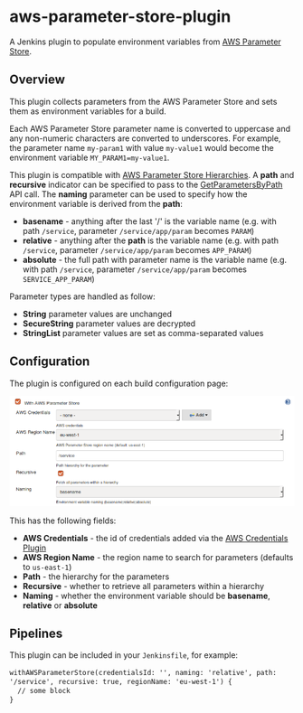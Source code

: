 # aws-parameter-store-plugin
A Jenkins plugin to populate environment variables from [AWS Parameter Store](https://docs.aws.amazon.com/systems-manager/latest/userguide/systems-manager-paramstore.html).

## Overview
This plugin collects parameters from the AWS Parameter Store and sets them as environment variables for a build.

Each AWS Parameter Store parameter name is converted to uppercase and any non-numeric characters are converted to underscores. For example, the parameter name `my-param1` with value `my-value1` would become the environment variable `MY_PARAM1=my-value1`.

This plugin is compatible with [AWS Parameter Store Hierarchies](https://docs.aws.amazon.com/systems-manager/latest/userguide/sysman-paramstore-working.html). A **path** and **recursive** indicator can be specified to pass to the [GetParametersByPath](https://docs.aws.amazon.com/systems-manager/latest/APIReference/API_GetParametersByPath.html) API call. The **naming** parameter can be used to specify how the environment variable is derived from the **path**:

  * **basename** - anything after the last '/' is the variable name (e.g. with path `/service`, parameter `/service/app/param` becomes `PARAM`)
  * **relative** - anything after the **path** is the variable name (e.g. with path `/service`, parameter `/service/app/param` becomes `APP_PARAM`)
  * **absolute** - the full path with parameter name is the variable name (e.g. with path `/service`, parameter `/service/app/param` becomes `SERVICE_APP_PARAM`)

Parameter types are handled as follow:

  * **String** parameter values are unchanged
  * **SecureString** parameter values are decrypted
  * **StringList** parameter values are set as comma-separated values

## Configuration

The plugin is configured on each build configuration page:

![Screenshot](images/screenshot-1.png)

This has the following fields:

  * **AWS Credentials** - the id of credentials added via the [AWS Credentials Plugin](https://plugins.jenkins.io/aws-credentials)
  * **AWS Region Name** - the region name to search for parameters (defaults to `us-east-1`)
  * **Path** - the hierarchy for the parameters
  * **Recursive** - whether to retrieve all parameters within a hierarchy
  * **Naming** - whether the environment variable should be **basename**, **relative** or **absolute**

## Pipelines

This plugin can be included in your `Jenkinsfile`, for example:

    withAWSParameterStore(credentialsId: '', naming: 'relative', path: '/service', recursive: true, regionName: 'eu-west-1') {
      // some block
    }

